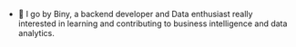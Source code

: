 - 👋 I go by Biny, a backend developer and Data enthusiast really interested in learning and contributing to business intelligence and data analytics.

<!---
Leratek/Leratek is a ✨ special ✨ repository because its `README.md` (this file) appears on your GitHub profile.
You can click the Preview link to take a look at your changes.
--->
